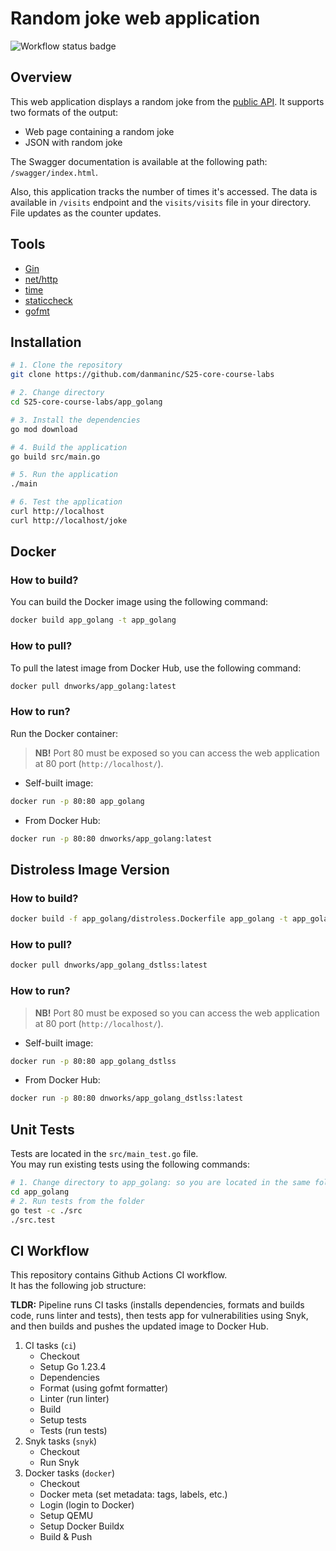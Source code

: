# Random joke web application

![Workflow status badge](https://github.com/danmaninc/S25-core-course-labs/actions/workflows/app_golang.yml/badge.svg)

## Overview

This web application displays a random joke from the [public API](https://jokeapi.dev/). It supports two formats of the output:

- Web page containing a random joke
- JSON with random joke

The Swagger documentation is available at the following path: `/swagger/index.html`.

Also, this application tracks the number of times it's accessed. The data is available in `/visits` endpoint and the `visits/visits` file in your directory. File updates as the counter updates.

## Tools

- [Gin](https://github.com/gin-gonic/gin)
- [net/http](https://pkg.go.dev/net/http)
- [time](https://pkg.go.dev/time)
- [staticcheck](https://staticcheck.dev/)
- [gofmt](https://pkg.go.dev/cmd/gofmt)

## Installation

```bash
# 1. Clone the repository
git clone https://github.com/danmaninc/S25-core-course-labs

# 2. Change directory
cd S25-core-course-labs/app_golang

# 3. Install the dependencies
go mod download

# 4. Build the application
go build src/main.go

# 5. Run the application
./main

# 6. Test the application
curl http://localhost
curl http://localhost/joke
```

## Docker

### How to build?

You can build the Docker image using the following command:

```bash
docker build app_golang -t app_golang
```

### How to pull?

To pull the latest image from Docker Hub, use the following command:

```bash
docker pull dnworks/app_golang:latest
```

### How to run?

Run the Docker container:

> **NB!** Port 80 must be exposed so you can access the web application at 80 port (`http://localhost/`).

- Self-built image:

```bash
docker run -p 80:80 app_golang
```

- From Docker Hub:

```bash
docker run -p 80:80 dnworks/app_golang:latest
```

## Distroless Image Version

### How to build?

```bash
docker build -f app_golang/distroless.Dockerfile app_golang -t app_golang_dstlss
```

### How to pull?

```bash
docker pull dnworks/app_golang_dstlss:latest
```

### How to run?

> **NB!** Port 80 must be exposed so you can access the web application at 80 port (`http://localhost/`).

- Self-built image:

```bash
docker run -p 80:80 app_golang_dstlss
```

- From Docker Hub:

```bash
docker run -p 80:80 dnworks/app_golang_dstlss:latest
```

## Unit Tests

Tests are located in the `src/main_test.go` file. \
You may run existing tests using the following commands:

```bash
# 1. Change directory to app_golang: so you are located in the same folder as `src`
cd app_golang
# 2. Run tests from the folder
go test -c ./src
./src.test
```

## CI Workflow

This repository contains Github Actions CI workflow. \
It has the following job structure:

**TLDR:** Pipeline runs CI tasks (installs dependencies, formats and builds code, runs linter and tests), then tests app for vulnerabilities using Snyk, and then builds and pushes the updated image to Docker Hub.

1. CI tasks (`ci`)
   - Checkout
   - Setup Go 1.23.4
   - Dependencies
   - Format (using gofmt formatter)
   - Linter (run linter)
   - Build
   - Setup tests
   - Tests (run tests)
2. Snyk tasks (`snyk`)
   - Checkout
   - Run Snyk
3. Docker tasks (`docker`)
   - Checkout
   - Docker meta (set metadata: tags, labels, etc.)
   - Login (login to Docker)
   - Setup QEMU
   - Setup Docker Buildx
   - Build & Push
